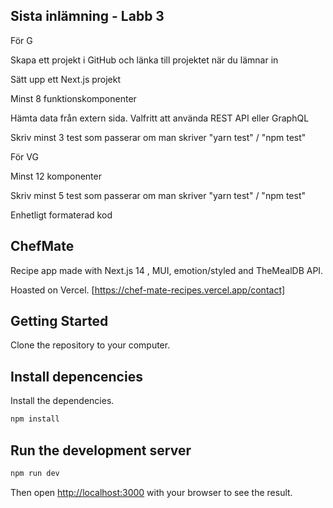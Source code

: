 ## Sista inlämning - Labb 3

För G

Skapa ett projekt i GitHub och länka till projektet när du lämnar in

Sätt upp ett Next.js projekt

Minst 8 funktionskomponenter

Hämta data från extern sida. Valfritt att använda REST API eller GraphQL

Skriv minst 3 test som passerar om man skriver "yarn test" / "npm test"

För VG

Minst 12 komponenter

Skriv minst 5 test som passerar om man skriver "yarn test" / "npm test"

Enhetligt formaterad kod

## ChefMate

Recipe app made with Next.js 14 , MUI, emotion/styled and TheMealDB API.

Hoasted on Vercel. [https://chef-mate-recipes.vercel.app/contact]

## Getting Started

Clone the repository to your computer.

## Install depencencies

Install the dependencies.

```bash
npm install
```

## Run the development server

```bash
npm run dev
```

Then open [http://localhost:3000](http://localhost:3000) with your browser to see the result.

